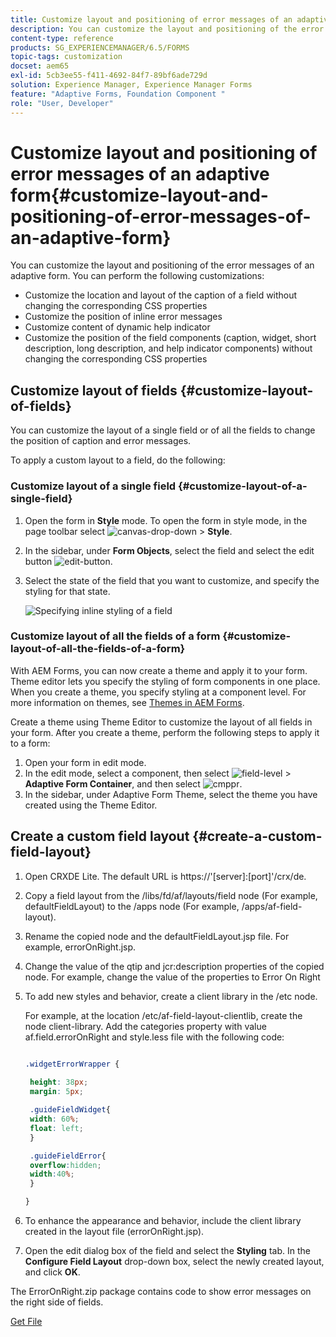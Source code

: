 ```yaml
---
title: Customize layout and positioning of error messages of an adaptive form
description: You can customize the layout and positioning of the error messages of an adaptive for. 
content-type: reference
products: SG_EXPERIENCEMANAGER/6.5/FORMS
topic-tags: customization
docset: aem65
exl-id: 5cb3ee55-f411-4692-84f7-89bf6ade729d
solution: Experience Manager, Experience Manager Forms
feature: "Adaptive Forms, Foundation Component "
role: "User, Developer"
---
```

# Customize layout and positioning of error messages of an adaptive form{#customize-layout-and-positioning-of-error-messages-of-an-adaptive-form}

You can customize the layout and positioning of the error messages of an adaptive form. You can perform the following customizations:

* Customize the location and layout of the caption of a field without changing the corresponding CSS properties  
* Customize the position of inline error messages
* Customize content of dynamic help indicator
* Customize the position of the field components (caption, widget, short description, long description, and help indicator components) without changing the corresponding CSS properties

## Customize layout of fields {#customize-layout-of-fields}

You can customize the layout of a single field or of all the fields to change the position of caption and error messages. 

To apply a custom layout to a field, do the following:

### Customize layout of a single field {#customize-layout-of-a-single-field}

1. Open the form in **Style** mode. To open the form in style mode, in the page toolbar select ![canvas-drop-down](assets/canvas-drop-down.png) &gt; **Style**.
1. In the sidebar, under **Form Objects**, select the field and select the edit button ![edit-button](assets/edit-button.png).
1. Select the state of the field that you want to customize, and specify the styling for that state. 

   ![Specifying inline styling of a field](assets/edit-error-state.png)

### Customize layout of all the fields of a form {#customize-layout-of-all-the-fields-of-a-form}

With AEM Forms, you can now create a theme and apply it to your form. Theme editor lets you specify the styling of form components in one place. When you create a theme, you specify styling at a component level. For more information on themes, see [Themes in AEM Forms](../../forms/using/themes.md).

Create a theme using Theme Editor to customize the layout of all fields in your form. After you create a theme, perform the following steps to apply it to a form:

1. Open your form in edit mode. 
1. In the edit mode, select a component, then select ![field-level](assets/field-level.png) &gt; **Adaptive Form Container**, and then select ![cmppr](assets/cmppr.png).
1. In the sidebar, under Adaptive Form Theme, select the theme you have created using the Theme Editor.

## Create a custom field layout {#create-a-custom-field-layout}

1. Open CRXDE Lite. The default URL is https://'[server]:[port]'/crx/de.
1. Copy a field layout from the /libs/fd/af/layouts/field node (For example, defaultFieldLayout) to the /apps node (For example, /apps/af-field-layout).
1. Rename the copied node and the defaultFieldLayout.jsp file. For example, errorOnRight.jsp.  

1. Change the value of the qtip and jcr:description properties of the copied node. For example, change the value of the properties to Error On Right  

1. To add new styles and behavior, create a client library in the /etc node.

   For example, at the location /etc/af-field-layout-clientlib, create the node client-library. Add the categories property with value af.field.errorOnRight and style.less file with the following code:

   ```css
   
   .widgetErrorWrapper {
    
    height: 38px;
    margin: 5px;
   
    .guideFieldWidget{
    width: 60%;
    float: left; 
    }
   
    .guideFieldError{
    overflow:hidden;
    width:40%; 
    }
   
   }

   ```

1. To enhance the appearance and behavior, include the client library created in the layout file (errorOnRight.jsp).
1. Open the edit dialog box of the field and select the **Styling** tab. In the **Configure Field Layout** drop-down box, select the newly created layout, and click **OK**.

The ErrorOnRight.zip package contains code to show error messages on the right side of fields.

[Get File](assets/erroronright.zip)
